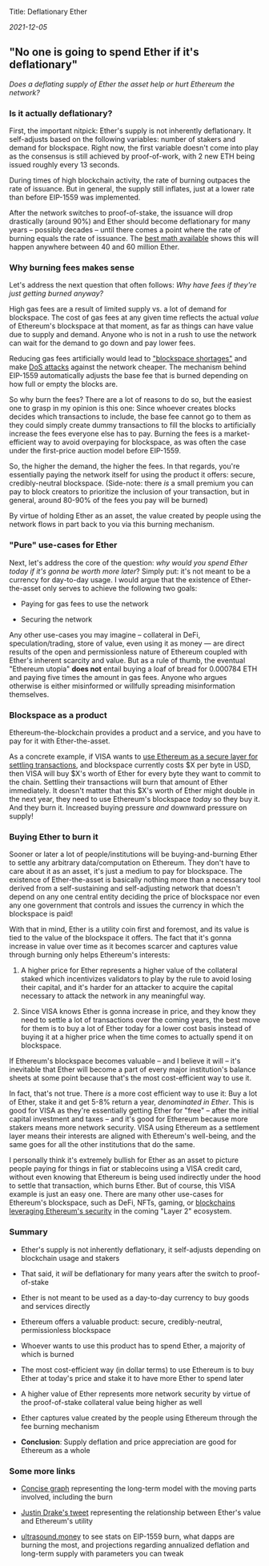 Title: Deflationary Ether

*2021-12-05*

## "No one is going to spend Ether if it's deflationary"

*Does a deflating supply of Ether the asset help or hurt Ethereum the network?*

### Is it actually deflationary?

First, the important nitpick: Ether's supply is not inherently deflationary. It self-adjusts based on the following variables: number of stakers and demand for blockspace. Right now, the first variable doesn't come into play as the consensus is still achieved by proof-of-work, with 2 new ETH being issued roughly every 13 seconds.

During times of high blockchain activity, the rate of burning outpaces the rate of issuance. But in general, the supply still inflates, just at a lower rate than before EIP-1559 was implemented.

After the network switches to proof-of-stake, the issuance will drop drastically (around 90%) and Ether should become deflationary for many years – possibly decades – until there comes a point where the rate of burning equals the rate of issuance. The [best math available](https://ethresear.ch/t/circulating-supply-equilibrium-for-ethereum-and-minimum-viable-issuance-during-the-proof-of-stake-era/10954) shows this will happen anywhere between 40 and 60 million Ether.

### Why burning fees makes sense

Let's address the next question that often follows: *Why have fees if they're just getting burned anyway?*

High gas fees are a result of limited supply vs. a lot of demand for blockspace. The cost of gas fees at any given time reflects the actual *value* of Ethereum's blockspace at that moment, as far as things can have value due to supply and demand. Anyone who is not in a rush to use the network can wait for the demand to go down and pay lower fees.

Reducing gas fees artificially would lead to ["blockspace shortages"](https://www.investopedia.com/terms/p/price-controls.asp) and make [DoS attacks](https://en.wikipedia.org/wiki/Denial-of-service_attack) against the network cheaper. The mechanism behind EIP-1559 automatically adjusts the base fee that is burned depending on how full or empty the blocks are.

So why burn the fees? There are a lot of reasons to do so, but the easiest one to grasp in my opinion is this one: Since whoever creates blocks decides which transactions to include, the base fee cannot go to them as they could simply create dummy transactions to fill the blocks to artificially increase the fees everyone else has to pay. Burning the fees is a market-efficient way to avoid overpaying for blockspace, as was often the case under the first-price auction model before EIP-1559.

So, the higher the demand, the higher the fees. In that regards, you're essentially paying the network itself for using the product it offers: secure, credibly-neutral blockspace. (Side-note: there *is* a small premium you can pay to block creators to prioritize the inclusion of your transaction, but in general, around 80-90% of the fees you pay will be burned)

By virtue of holding Ether as an asset, the value created by people using the network flows in part back to you via this burning mechanism.

### "Pure" use-cases for Ether

Next, let's address the core of the question: *why would you spend Ether today if it's gonna be worth more later*? Simply put: it's not meant to be a currency for day-to-day usage. I would argue that the existence of Ether-the-asset only serves to achieve the following two goals:

* Paying for gas fees to use the network

* Securing the network

Any other use-cases you may imagine – collateral in DeFi, speculation/trading, store of value, even using it as money — are direct results of the open and permissionless nature of Ethereum coupled with Ether's inherent scarcity and value. But as a rule of thumb, the eventual "Ethereum utopia" **does not** entail buying a loaf of bread for 0.000784 ETH and paying five times the amount in gas fees. Anyone who argues otherwise is either misinformed or willfully spreading misinformation themselves.

### Blockspace as a product

Ethereum-the-blockchain provides a product and a service, and you have to pay for it with Ether-the-asset.

As a concrete example, if VISA wants to [use Ethereum as a secure layer for settling transactions](https://www.forbes.com/sites/ninabambysheva/2021/03/29/visa-to-start-settling-transactions-with-bitcoin-partners-in-usdc/), and blockspace currently costs $X per byte in USD, then VISA will buy $X's worth of Ether for every byte they want to commit to the chain. Settling their transactions will burn that amount of Ether immediately. It doesn't matter that this $X's worth of Ether might double in the next year, they need to use Ethereum's blockspace *today* so they buy it. And they burn it. Increased buying pressure *and* downward pressure on supply!

### Buying Ether to burn it

Sooner or later a lot of people/institutions will be buying-and-burning Ether to settle any arbitrary data/computation on Ethereum. They don't have to care about it as an asset, it's just a medium to pay for blockspace. The existence of Ether-the-asset is basically nothing more than a necessary tool derived from a self-sustaining and self-adjusting network that doesn't depend on any one central entity deciding the price of blockspace nor even any one government that controls and issues the currency in which the blockspace is paid! 

With that in mind, Ether is a utility coin first and foremost, and its value is tied to the value of the blockspace it offers. The fact that it's gonna increase in value over time as it becomes scarcer and captures value through burning only helps Ethereum's interests:

1. A higher price for Ether represents a higher value of the collateral staked which incentivizes validators to play by the rule to avoid losing their capital, and it's harder for an attacker to acquire the capital necessary to attack the network in any meaningful way.

2. Since VISA knows Ether is gonna increase in price, and they know they need to settle a lot of transactions over the coming years, the best move for them is to buy a lot of Ether today for a lower cost basis instead of buying it at a higher price when the time comes to actually spend it on blockspace.

If Ethereum's blockspace becomes valuable – and I believe it will – it's inevitable that Ether will become a part of every major institution's balance sheets at some point because that's the most cost-efficient way to use it.

In fact, that's not true. There *is* a more cost efficient way to use it: Buy a lot of Ether, stake it and get 5-8% return a year, *denominated in Ether*. This is good for VISA as they're essentially getting Ether for "free" – after the initial capital investment and taxes –  and it's good for Ethereum because more stakers means more network security. VISA using Ethereum as a settlement layer means their interests are aligned with Ethereum's well-being, and the same goes for all the other institutions that do the same.

I personally think it's extremely bullish for Ether as an asset to picture people paying for things in fiat or stablecoins using a VISA credit card, without even knowing that Ethereum is being used indirectly under the hood to settle that transaction, which burns Ether. But of course, this VISA example is just an easy one. There are many other use-cases for Ethereum's blockspace, such as DeFi, NFTs, gaming, or [blockchains leveraging Ethereum's security](https://twitter.com/domothy/status/1465905887541972996) in the coming "Layer 2" ecosystem.

### Summary

* Ether's supply is not inherently deflationary, it self-adjusts depending on blockchain usage and stakers

* That said, it *will* be deflationary for many years after the switch to proof-of-stake

* Ether is not meant to be used as a day-to-day currency to buy goods and services directly

* Ethereum offers a valuable product: secure, credibly-neutral, permissionless blockspace

* Whoever wants to use this product has to spend Ether, a majority of which is burned

* The most cost-efficient way (in dollar terms) to use Ethereum is to buy Ether at today's price and stake it to have more Ether to spend later

* A higher value of Ether represents more network security by virtue of the proof-of-stake collateral value being higher as well

* Ether captures value created by the people using Ethereum through the fee burning mechanism

* **Conclusion**: Supply deflation and price appreciation are good for Ethereum as a whole

### Some more links

* [Concise graph](https://twitter.com/domothy/status/1462988092848156677) representing the long-term model with the moving parts involved, including the burn

* [Justin Drake's tweet](https://twitter.com/drakefjustin/status/1431735094587404292) representing the relationship between Ether's value and Ethereum's utility

* [ultrasound.money](https://ultrasound.money/) to see stats on EIP-1559 burn, what dapps are burning the most, and projections regarding annualized deflation and long-term supply with parameters you can tweak